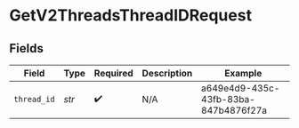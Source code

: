 # GetV2ThreadsThreadIDRequest


## Fields

| Field                                | Type                                 | Required                             | Description                          | Example                              |
| ------------------------------------ | ------------------------------------ | ------------------------------------ | ------------------------------------ | ------------------------------------ |
| `thread_id`                          | *str*                                | :heavy_check_mark:                   | N/A                                  | a649e4d9-435c-43fb-83ba-847b4876f27a |